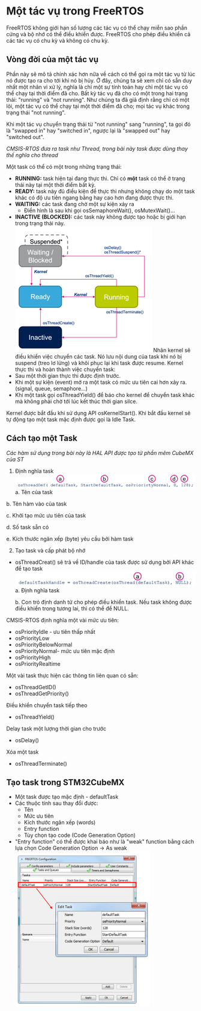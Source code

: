 # Một tác vụ trong FreeRTOS
FreeRTOS không giới hạn số lượng các tác vụ có thể chạy miễn sao phần cứng và bộ nhớ có thể điều khiển được. FreeRTOS cho phép điều khiển cả các tác vụ có chu kỳ và không có chu kỳ.

## Vòng đời của một tác vụ
Phần này sẽ mô tả chính xác hơn nữa về cách có thể gọi ra một tác vụ từ lúc nó được tạo ra cho tới khi nó bị hủy. Ở đây, chúng ta sẽ xem chỉ có sẵn duy nhất một nhân vi xử lý, nghĩa là chỉ một sự tính toán hay chỉ một tác vụ có thể chạy tại thời điểm đã cho. Bất kỳ tác vụ đã cho có một trong hai trạng thái: "running" và "not running". Như chúng ta đã giả định rằng chỉ có một lõi, một tác vụ có thể chạy tại một thời điểm đã cho; mọi tác vụ khác trong trạng thái "not running". 

Khi một tác vụ chuyển trạng thái từ "not running" sang "running", ta gọi đó là "swapped in" hay "switched in", ngược lại là "swapped out" hay "switched out".

*CMSIS-RTOS đưa ra task như Thread, trong bài này task được dùng thay thế nghĩa cho thread*

Một task có thể có một trong những trạng thái:

* **RUNNING:** task hiện tại đang thực thi. Chỉ có **một** task có thể ở trạng thái này tại một thời điểm bất kỳ.
* **READY:** task này đủ điều kiện để thực thi nhưng không chạy do một task khác có độ ưu tiên ngang bằng hay cao hơn đang được thực thi.
* **WAITING:** các task đang chờ một sự kiện xảy ra
  * Điển hình là sau khi gọi osSemaphoreWait(), osMutexWait()...
* **INACTIVE (BLOCKED):** các task này không được tạo hoặc bị giới hạn trong trạng thái này. 
![](Untitled.png)
Nhân kernel sẽ điều khiển việc chuyển các task. Nó lưu nội dung của task khi nó bị suspend (treo lơ lửng) và khôi phục lại khi task được resume. Kernel thực thi và hoàn thành việc chuyển task:
* Sau một thời gian thực thi được định trước. 
* Khi một sự kiện (event) mở ra một task có mức ưu tiên cai hơn xảy ra. (signal, queue, semaphore...)
* Khi một task gọi osThreadYield() để báo cho kernel để chuyển task khác mà không phải chờ tới lúc kết thúc thời gian silce.

Kernel được bắt đầu khi sử dụng API osKernelStart(). Khi bắt đầu kernel sẽ tự động tạo một task mặc định được gọi là Idle Task.

## Cách tạo một Task
*Các hàm sử dụng trong bài này là HAL API được tạo từ phần mêm CubeMX của ST*
1.  Định nghĩa task 
![](Untitled1.png)
  a. Tên của task 
  
  b. Tên hàm vào của task
  
  c. Khởi tạo mức ưu tiên của task 
  
  d. Số task sẵn có
  
  e. Kích thước ngăn xếp (byte) yêu cầu bởi hàm task 
  
2. Tạo task và cấp phát bộ nhớ
* osThreadCreat() sẽ trả về ID/handle của task được sử dụng bởi API khác để tạo task 
![](Untitled2.png)
  a. Định nghĩa task
  
  b. Con trỏ định danh tử cho phép điều khiển task. Nếu task không được điều khiển trong tương lai, thì có thể để NULL.
  
CMSIS-RTOS định nghĩa một vài mức ưu tiên:
* osPriorityIdle - ưu tiên thấp nhất
* osPriorityLow
* osPriorityBelowNormal
* osPriorityNormal- mức ưu tiên mặc định
* osPriorityHigh
* osPriorityRealtime

Một vài task thực hiện các thông tin liên quan có sẵn:
* osThreadGetID()
* osThreadGetPriority()

Điều khiển chuyển task tiếp theo
* osThreadYield()

Delay task một lượng thời gian cho trước
* osDelay()

Xóa một task 
* osThreadTerminate()

## Tạo task trong STM32CubeMX
* Một task được tạo mặc định - defaultTask
* Các thuộc tính sau thay đổi được:
  * Tên
  * Mức ưu tiên
  * Kích thước ngăn xếp (words)
  * Entry function
  * Tùy chọn tạo code (Code Generation Option)
* "Entry function" có thể được khai báo như là "weak" function bằng cách lựa chọn Code Generation Option -> As weak
![](Untitled3.png)















